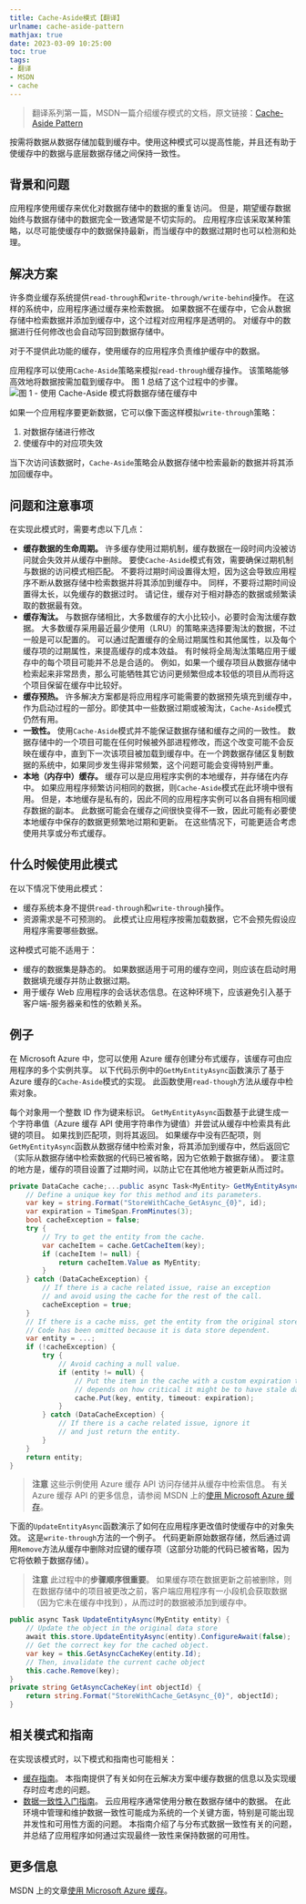 ```yaml
---
title: Cache-Aside模式【翻译】
urlname: cache-aside-pattern
mathjax: true
date: 2023-03-09 10:25:00
toc: true
tags:
- 翻译
- MSDN
- cache
---
```


>翻译系列第一篇，MSDN一篇介绍缓存模式的文档，原文链接：[Cache-Aside Pattern](https://learn.microsoft.com/en-us/previous-versions/msp-n-p/dn589799(v=pandp.10))

<!-- more -->

按需将数据从数据存储加载到缓存中。使用这种模式可以提高性能，并且还有助于使缓存中的数据与底层数据存储之间保持一致性。

## 背景和问题
应用程序使用缓存来优化对数据存储中的数据的重复访问。 但是，期望缓存数据始终与数据存储中的数据完全一致通常是不切实际的。 应用程序应该采取某种策略，以尽可能使缓存中的数据保持最新，而当缓存中的数据过期时也可以检测和处理。

## 解决方案
许多商业缓存系统提供`read-through`和`write-through/write-behind`操作。 在这样的系统中，应用程序通过缓存来检索数据。 如果数据不在缓存中，它会从数据存储中检索数据并添加到缓存中，这个过程对应用程序是透明的。 对缓存中的数据进行任何修改也会自动写回到数据存储中。

对于不提供此功能的缓存，使用缓存的应用程序负责维护缓存中的数据。

应用程序可以使用`Cache-Aside`策略来模拟`read-through`缓存操作。 该策略能够高效地将数据按需加载到缓存中。 图 1 总结了这个过程中的步骤。
![图 1 - 使用 Cache-Aside 模式将数据存储在缓存中](/images/cache-aside-pattern/dn589799.55b56fd8930e405c5bf9580e455a16c1(en-us,pandp.10).png)

如果一个应用程序要更新数据，它可以像下面这样模拟`write-through`策略：
1. 对数据存储进行修改
2. 使缓存中的对应项失效

当下次访问该数据时，`Cache-Aside`策略会从数据存储中检索最新的数据并将其添加回缓存中。

## 问题和注意事项
在实现此模式时，需要考虑以下几点：
- **缓存数据的生命周期。** 许多缓存使用过期机制，缓存数据在一段时间内没被访问就会失效并从缓存中删除。 要使`Cache-Aside`模式有效，需要确保过期机制与数据的访问模式相匹配。 不要将过期时间设置得太短，因为这会导致应用程序不断从数据存储中检索数据并将其添加到缓存中。 同样，不要将过期时间设置得太长，以免缓存的数据过时。 请记住，缓存对于相对静态的数据或频繁读取的数据最有效。
- **缓存淘汰。** 与数据存储相比，大多数缓存的大小比较小，必要时会淘汰缓存数据。 大多数缓存采用最近最少使用（LRU）的策略来选择要淘汰的数据，不过一般是可以配置的。 可以通过配置缓存的全局过期属性和其他属性，以及每个缓存项的过期属性，来提高缓存的成本效益。 有时候将全局淘汰策略应用于缓存中的每个项目可能并不总是合适的。 例如，如果一个缓存项目从数据存储中检索起来非常昂贵，那么可能牺牲其它访问更频繁但成本较低的项目从而将这个项目保留在缓存中比较好。
- **缓存预热。** 许多解决方案都是将应用程序可能需要的数据预先填充到缓存中，作为启动过程的一部分。即使其中一些数据过期或被淘汰，`Cache-Aside`模式仍然有用。
- **一致性。** 使用`Cache-Aside`模式并不能保证数据存储和缓存之间的一致性。 数据存储中的一个项目可能在任何时候被外部进程修改，而这个改变可能不会反映在缓存中，直到下一次该项目被加载到缓存中。在一个跨数据存储区复制数据的系统中，如果同步发生得非常频繁，这个问题可能会变得特别严重。
- **本地（内存中）缓存。** 缓存可以是应用程序实例的本地缓存，并存储在内存中。 如果应用程序频繁访问相同的数据，则`Cache-Aside`模式在此环境中很有用。 但是，本地缓存是私有的，因此不同的应用程序实例可以各自拥有相同缓存数据的副本。 此数据可能会在缓存之间很快变得不一致，因此可能有必要使本地缓存中保存的数据更频繁地过期和更新。 在这些情况下，可能更适合考虑使用共享或分布式缓存。

## 什么时候使用此模式
在以下情况下使用此模式：
- 缓存系统本身不提供`read-through`和`write-through`操作。
- 资源需求是不可预测的。 此模式让应用程序按需加载数据，它不会预先假设应用程序需要哪些数据。

这种模式可能不适用于：
- 缓存的数据集是静态的。 如果数据适用于可用的缓存空间，则应该在启动时用数据填充缓存并防止数据过期。
- 用于缓存 Web 应用程序的会话状态信息。在这种环境下，应该避免引入基于客户端-服务器亲和性的依赖关系。

## 例子
在 Microsoft Azure 中，您可以使用 Azure 缓存创建分布式缓存，该缓存可由应用程序的多个实例共享。 以下代码示例中的`GetMyEntityAsync`函数演示了基于 Azure 缓存的`Cache-Aside`模式的实现。 此函数使用`read-though`方法从缓存中检索对象。

每个对象用一个整数 ID 作为键来标识。 `GetMyEntityAsync`函数基于此键生成一个字符串值（Azure 缓存 API 使用字符串作为键值）并尝试从缓存中检索具有此键的项目。 如果找到匹配项，则将其返回。 如果缓存中没有匹配项，则`GetMyEntityAsync`函数从数据存储中检索对象，将其添加到缓存中，然后返回它（实际从数据存储中检索数据的代码已被省略，因为它依赖于数据存储）。 要注意的地方是，缓存的项目设置了过期时间，以防止它在其他地方被更新从而过时。
```C#
private DataCache cache;...public async Task<MyEntity> GetMyEntityAsync(int id) {    
    // Define a unique key for this method and its parameters.  
    var key = string.Format("StoreWithCache_GetAsync_{0}", id);  
    var expiration = TimeSpan.FromMinutes(3);  
    bool cacheException = false;  
    try {    
        // Try to get the entity from the cache.    
        var cacheItem = cache.GetCacheItem(key);    
        if (cacheItem != null) {      
            return cacheItem.Value as MyEntity;    
        }  
    } catch (DataCacheException) {   
        // If there is a cache related issue, raise an exception     
        // and avoid using the cache for the rest of the call.    
        cacheException = true;  
    }  
    // If there is a cache miss, get the entity from the original store and cache it.  
    // Code has been omitted because it is data store dependent.    
    var entity = ...;  
    if (!cacheException) {    
        try {      
            // Avoid caching a null value.      
            if (entity != null) {        
                // Put the item in the cache with a custom expiration time that         
                // depends on how critical it might be to have stale data.        
                cache.Put(key, entity, timeout: expiration);      
            }    
        } catch (DataCacheException) {      
            // If there is a cache related issue, ignore it      
            // and just return the entity.    
        }  
    }  
    return entity;
}
```
> **注意**
> 这些示例使用 Azure 缓存 API 访问存储并从缓存中检索信息。 有关 Azure 缓存 API 的更多信息，请参阅 MSDN 上的[使用 Microsoft Azure 缓存](https://learn.microsoft.com/en-us/previous-versions/azure/azure-services/hh914165(v=azure.100)?redirectedfrom=MSDN)。

下面的`UpdateEntityAsync`函数演示了如何在应用程序更改值时使缓存中的对象失效。 这是`write-through`方法的一个例子。 代码更新原始数据存储，然后通过调用`Remove`方法从缓存中删除对应键的缓存项（这部分功能的代码已被省略，因为它将依赖于数据存储）。

> **注意**
> 此过程中的**步骤顺序很重要**。 如果缓存项在数据更新之前被删除，则在数据存储中的项目被更改之前，客户端应用程序有一小段机会获取数据（因为它未在缓存中找到），从而过时的数据被添加到缓存中。
```C#
public async Task UpdateEntityAsync(MyEntity entity) {  
    // Update the object in the original data store  
    await this.store.UpdateEntityAsync(entity).ConfigureAwait(false);  
    // Get the correct key for the cached object.  
    var key = this.GetAsyncCacheKey(entity.Id);  
    // Then, invalidate the current cache object  
    this.cache.Remove(key);
} 
private string GetAsyncCacheKey(int objectId) {  
    return string.Format("StoreWithCache_GetAsync_{0}", objectId);
}
```

## 相关模式和指南
在实现该模式时，以下模式和指南也可能相关：
- [缓存指南](https://learn.microsoft.com/en-us/previous-versions/msp-n-p/dn589802(v=pandp.10))。 本指南提供了有关如何在云解决方案中缓存数据的信息以及实现缓存时应考虑的问题。
- [数据一致性入门指南](https://learn.microsoft.com/en-us/previous-versions/msp-n-p/dn589800(v=pandp.10))。 云应用程序通常使用分散在数据存储中的数据。 在此环境中管理和维护数据一致性可能成为系统的一个关键方面，特别是可能出现并发性和可用性方面的问题。 本指南介绍了与分布式数据一致性有关的问题，并总结了应用程序如何通过实现最终一致性来保持数据的可用性。

## 更多信息
MSDN 上的文章[使用 Microsoft Azure 缓存](https://msdn.microsoft.com/library/windowsazure/hh914165.aspx)。